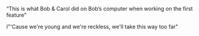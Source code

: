 
“This is what Bob & Carol did on Bob’s computer when working on the first feature” 

I"'Cause we're young and we're reckless, we'll take this way too far"